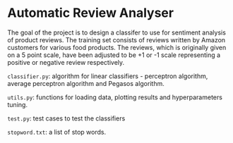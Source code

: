 # Automatic Review Analyser

The goal of the project is to design a classifer to use for sentiment analysis of product reviews. The training set consists of reviews written by Amazon customers for various food products. The reviews, which is originally given on a 5 point scale, have been adjusted to be +1 or -1 scale representing a positive or negative review respectively.


`classifier.py`: algorithm for linear classifiers - perceptron algorithm, average perceptron algorithm and Pegasos algorithm.

`utils.py`: functions for loading data, plotting results and hyperparameters tuning.

`test.py`: test cases to test the classifiers

`stopword.txt`: a list of stop words.
